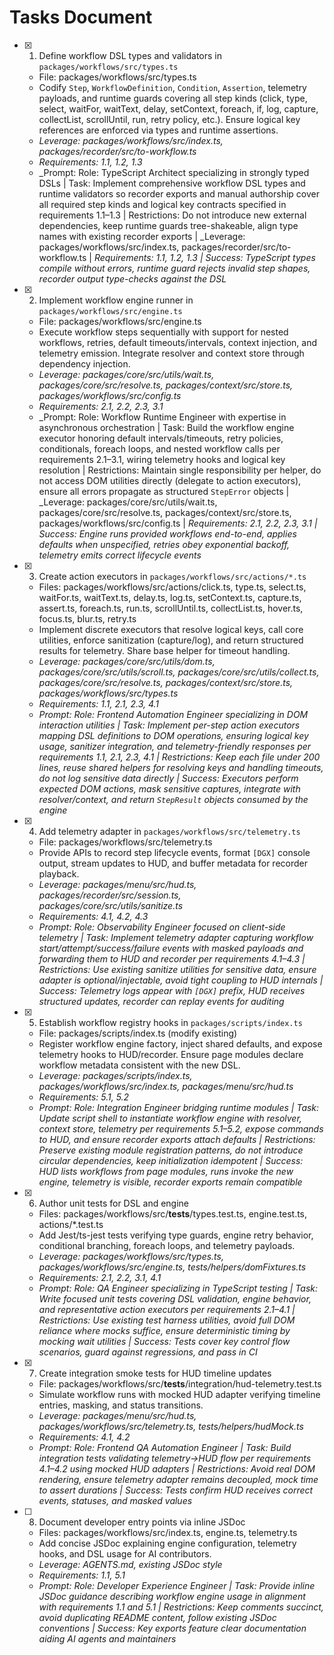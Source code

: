 # Tasks Document

- [x] 1. Define workflow DSL types and validators in `packages/workflows/src/types.ts`
  - File: packages/workflows/src/types.ts
  - Codify `Step`, `WorkflowDefinition`, `Condition`, `Assertion`, telemetry payloads, and runtime guards covering all step kinds (click, type, select, waitFor, waitText, delay, setContext, foreach, if, log, capture, collectList, scrollUntil, run, retry policy, etc.). Ensure logical key references are enforced via types and runtime assertions.
  - _Leverage: packages/workflows/src/index.ts, packages/recorder/src/to-workflow.ts_
  - _Requirements: 1.1, 1.2, 1.3_
  - _Prompt: Role: TypeScript Architect specializing in strongly typed DSLs | Task: Implement comprehensive workflow DSL types and runtime validators so recorder exports and manual authorship cover all required step kinds and logical key contracts specified in requirements 1.1–1.3 | Restrictions: Do not introduce new external dependencies, keep runtime guards tree-shakeable, align type names with existing recorder exports | _Leverage: packages/workflows/src/index.ts, packages/recorder/src/to-workflow.ts | _Requirements: 1.1, 1.2, 1.3 | Success: TypeScript types compile without errors, runtime guard rejects invalid step shapes, recorder output type-checks against the DSL_

- [x] 2. Implement workflow engine runner in `packages/workflows/src/engine.ts`
  - File: packages/workflows/src/engine.ts
  - Execute workflow steps sequentially with support for nested workflows, retries, default timeouts/intervals, context injection, and telemetry emission. Integrate resolver and context store through dependency injection.
  - _Leverage: packages/core/src/utils/wait.ts, packages/core/src/resolve.ts, packages/context/src/store.ts, packages/workflows/src/config.ts_
  - _Requirements: 2.1, 2.2, 2.3, 3.1_
  - _Prompt: Role: Workflow Runtime Engineer with expertise in asynchronous orchestration | Task: Build the workflow engine executor honoring default intervals/timeouts, retry policies, conditionals, foreach loops, and nested workflow calls per requirements 2.1–3.1, wiring telemetry hooks and logical key resolution | Restrictions: Maintain single responsibility per helper, do not access DOM utilities directly (delegate to action executors), ensure all errors propagate as structured `StepError` objects | _Leverage: packages/core/src/utils/wait.ts, packages/core/src/resolve.ts, packages/context/src/store.ts, packages/workflows/src/config.ts | _Requirements: 2.1, 2.2, 2.3, 3.1 | Success: Engine runs provided workflows end-to-end, applies defaults when unspecified, retries obey exponential backoff, telemetry emits correct lifecycle events_

- [x] 3. Create action executors in `packages/workflows/src/actions/*.ts`
  - Files: packages/workflows/src/actions/click.ts, type.ts, select.ts, waitFor.ts, waitText.ts, delay.ts, log.ts, setContext.ts, capture.ts, assert.ts, foreach.ts, run.ts, scrollUntil.ts, collectList.ts, hover.ts, focus.ts, blur.ts, retry.ts
  - Implement discrete executors that resolve logical keys, call core utilities, enforce sanitization (capture/log), and return structured results for telemetry. Share base helper for timeout handling.
  - _Leverage: packages/core/src/utils/dom.ts, packages/core/src/utils/scroll.ts, packages/core/src/utils/collect.ts, packages/core/src/resolve.ts, packages/context/src/store.ts, packages/workflows/src/types.ts_
  - _Requirements: 1.1, 2.1, 2.3, 4.1_
  - _Prompt: Role: Frontend Automation Engineer specializing in DOM interaction utilities | Task: Implement per-step action executors mapping DSL definitions to DOM operations, ensuring logical key usage, sanitizer integration, and telemetry-friendly responses per requirements 1.1, 2.1, 2.3, 4.1 | Restrictions: Keep each file under 200 lines, reuse shared helpers for resolving keys and handling timeouts, do not log sensitive data directly | Success: Executors perform expected DOM actions, mask sensitive captures, integrate with resolver/context, and return `StepResult` objects consumed by the engine_

- [x] 4. Add telemetry adapter in `packages/workflows/src/telemetry.ts`
  - File: packages/workflows/src/telemetry.ts
  - Provide APIs to record step lifecycle events, format `[DGX]` console output, stream updates to HUD, and buffer metadata for recorder playback.
  - _Leverage: packages/menu/src/hud.ts, packages/recorder/src/session.ts, packages/core/src/utils/sanitize.ts_
  - _Requirements: 4.1, 4.2, 4.3_
  - _Prompt: Role: Observability Engineer focused on client-side telemetry | Task: Implement telemetry adapter capturing workflow start/attempt/success/failure events with masked payloads and forwarding them to HUD and recorder per requirements 4.1–4.3 | Restrictions: Use existing sanitize utilities for sensitive data, ensure adapter is optional/injectable, avoid tight coupling to HUD internals | Success: Telemetry logs appear with `[DGX]` prefix, HUD receives structured updates, recorder can replay events for auditing_

- [x] 5. Establish workflow registry hooks in `packages/scripts/index.ts`
  - File: packages/scripts/index.ts (modify existing)
  - Register workflow engine factory, inject shared defaults, and expose telemetry hooks to HUD/recorder. Ensure page modules declare workflow metadata consistent with the new DSL.
  - _Leverage: packages/scripts/index.ts, packages/workflows/src/index.ts, packages/menu/src/hud.ts_
  - _Requirements: 5.1, 5.2_
  - _Prompt: Role: Integration Engineer bridging runtime modules | Task: Update script shell to instantiate workflow engine with resolver, context store, telemetry per requirements 5.1–5.2, expose commands to HUD, and ensure recorder exports attach defaults | Restrictions: Preserve existing module registration patterns, do not introduce circular dependencies, keep initialization idempotent | Success: HUD lists workflows from page modules, runs invoke the new engine, telemetry is visible, recorder exports remain compatible_

- [x] 6. Author unit tests for DSL and engine
  - Files: packages/workflows/src/__tests__/types.test.ts, engine.test.ts, actions/*.test.ts
  - Add Jest/ts-jest tests verifying type guards, engine retry behavior, conditional branching, foreach loops, and telemetry payloads.
  - _Leverage: packages/workflows/src/types.ts, packages/workflows/src/engine.ts, tests/helpers/domFixtures.ts_
  - _Requirements: 2.1, 2.2, 3.1, 4.1_
  - _Prompt: Role: QA Engineer specializing in TypeScript testing | Task: Write focused unit tests covering DSL validation, engine behavior, and representative action executors per requirements 2.1–4.1 | Restrictions: Use existing test harness utilities, avoid full DOM reliance where mocks suffice, ensure deterministic timing by mocking wait utilities | Success: Tests cover key control flow scenarios, guard against regressions, and pass in CI_

- [x] 7. Create integration smoke tests for HUD timeline updates
  - File: packages/workflows/src/__tests__/integration/hud-telemetry.test.ts
  - Simulate workflow runs with mocked HUD adapter verifying timeline entries, masking, and status transitions.
  - _Leverage: packages/menu/src/hud.ts, packages/workflows/src/telemetry.ts, tests/helpers/hudMock.ts_
  - _Requirements: 4.1, 4.2_
  - _Prompt: Role: Frontend QA Automation Engineer | Task: Build integration tests validating telemetry->HUD flow per requirements 4.1–4.2 using mocked HUD adapters | Restrictions: Avoid real DOM rendering, ensure telemetry adapter remains decoupled, mock time to assert durations | Success: Tests confirm HUD receives correct events, statuses, and masked values_

- [ ] 8. Document developer entry points via inline JSDoc
  - Files: packages/workflows/src/index.ts, engine.ts, telemetry.ts
  - Add concise JSDoc explaining engine configuration, telemetry hooks, and DSL usage for AI contributors.
  - _Leverage: AGENTS.md, existing JSDoc style_
  - _Requirements: 1.1, 5.1_
  - _Prompt: Role: Developer Experience Engineer | Task: Provide inline JSDoc guidance describing workflow engine usage in alignment with requirements 1.1 and 5.1 | Restrictions: Keep comments succinct, avoid duplicating README content, follow existing JSDoc conventions | Success: Key exports feature clear documentation aiding AI agents and maintainers_
